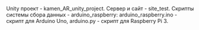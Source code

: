 Unity проект - kamen_AR_unity_project.
Сервер и сайт - site_test.
Скрипты системы сбора данных - arduino_raspberry: arduino_raspberry.ino - скрипт для Arduino Uno, arduino.py - скрипт для Raspberry Pi 3.
